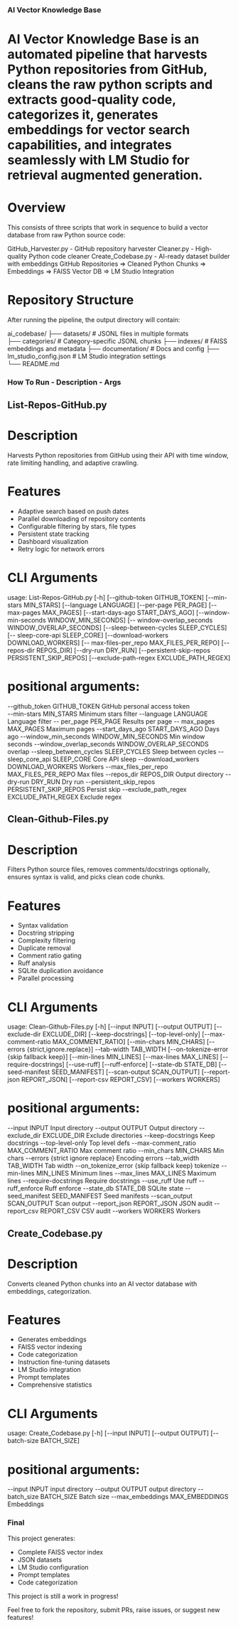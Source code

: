 ### AI Vector Knowledge Base
# AI Vector Knowledge Base is an automated pipeline that harvests Python repositories from GitHub, cleans the raw python scripts and extracts good-quality code, categorizes it, generates embeddings for vector search capabilities, and integrates seamlessly with LM Studio for retrieval augmented generation.

# Overview
This consists of three scripts that work in sequence to build a vector database from raw Python source code:

GitHub_Harvester.py - GitHub repository harvester
Cleaner.py - High-quality Python code cleaner
Create_Codebase.py - AI-ready dataset builder with embeddings
GitHub Repositories => Cleaned Python Chunks => Embeddings => FAISS Vector DB => LM Studio Integration

# Repository Structure
After running the pipeline, the output directory will contain:

ai_codebase/
├── datasets/              # JSONL files in multiple formats  
├── categories/            # Category-specific JSONL chunks 
├── indexes/               # FAISS embeddings and metadata 
├── documentation/         # Docs and config 
├── lm_studio_config.json  # LM Studio integration settings  
└── README.md    

### How To Run - Description - Args
## List-Repos-GitHub.py

# Description
Harvests Python repositories from GitHub using their API with time window, rate limiting handling, and adaptive crawling.

# Features
- Adaptive search based on push dates
- Parallel downloading of repository contents
- Configurable filtering by stars, file types
- Persistent state tracking
- Dashboard visualization
- Retry logic for network errors

# CLI Arguments
usage: List-Repos-GitHub.py [-h] [--github-token GITHUB_TOKEN] [--min-stars MIN_STARS]
                            [--language LANGUAGE] [--per-page PER_PAGE]
                            [--max-pages MAX_PAGES] [--start-days-ago START_DAYS_AGO]
                            [--window-min-seconds WINDOW_MIN_SECONDS]
                            [-- window-overlap_seconds WINDOW_OVERLAP_SECONDS]
                            [--sleep-between-cycles SLEEP_CYCLES]
                            [-- sleep-core-api SLEEP_CORE]
                            [--download-workers DOWNLOAD_WORKERS]
                            [-- max-files-per_repo MAX_FILES_PER_REPO]
                            [--repos-dir REPOS_DIR] [--dry-run DRY_RUN]
                            [--persistent-skip-repos PERSISTENT_SKIP_REPOS]
                            [--exclude-path-regex EXCLUDE_PATH_REGEX]

 # positional arguments:
  --github_token GITHUB_TOKEN    GitHub personal access token  
  --min-stars MIN_STARS          Minimum stars filter 
  --language LANGUAGE            Language filter 
  -- per_page PER_PAGE           Results per page 
  -- max_pages MAX_PAGES         Maximum pages 
  --start_days_ago START_DAYS_AGO Days ago 
  --window_min_seconds WINDOW_MIN_SECONDS Min window seconds 
  --window_overlap_seconds WINDOW_OVERLAP_SECONDS overlap 
  --sleep_between_cycles SLEEP_CYCLES Sleep between cycles 
  -- sleep_core_api SLEEP_CORE   Core API sleep 
  --download_workers DOWNLOAD_WORKERS Workers 
  --max_files_per_repo MAX_FILES_PER_REPO Max files 
  --repos_dir REPOS_DIR          Output directory 
  --dry-run DRY_RUN              Dry run 
  --persistent_skip_repos PERSISTENT_SKIP_REPOS Persist skip 
  --exclude_path_regex EXCLUDE_PATH_REGEX Exclude regex 


## Clean-Github-Files.py
# Description
Filters Python source files, removes comments/docstrings optionally, ensures syntax is valid, and picks clean code chunks.

# Features
- Syntax validation
- Docstring stripping
- Complexity filtering
- Duplicate removal
- Comment ratio gating
- Ruff analysis
- SQLite duplication avoidance
- Parallel processing

# CLI Arguments
usage: Clean-Github-Files.py [-h] [--input INPUT]
                            [--output OUTPUT]
                            [--exclude-dir EXCLUDE_DIR]
                            [--keep-docstrings]
                            [--top-level-only]
                            [--max-comment-ratio MAX_COMMENT_RATIO]
                            [--min-chars MIN_CHARS]
                            [--errors {strict,ignore.replace}]
                            --tab-width TAB_WIDTH
                            [--on-tokenize-error {skip fallback keep}]
                            [--min-lines MIN_LINES]
                            [--max-lines MAX_LINES]
                            [--require-docstrings]
                            [--use-ruff]
                            [--ruff-enforce]
                            [--state-db STATE_DB]
                            [-- seed-manifest SEED_MANIFEST]
                            [--scan-output SCAN_OUTPUT]
                            [--report-json REPORT_JSON]
                            [--report-csv REPORT_CSV]
                            [--workers WORKERS]

# positional arguments:
  --input INPUT                  Input directory 
  --output OUTPUT                Output directory 
  --exclude_dir EXCLUDE_DIR      Exclude directories 
  --keep-docstrings              Keep docstrings 
  --top-level-only               Top level defs 
  --max-comment_ratio MAX_COMMENT_RATIO Max comment ratio 
  --min_chars MIN_CHARS          Min chars 
  --errors {strict ignore replace} Encoding errors 
  --tab_width TAB_WIDTH          Tab width 
  --on_tokenize_error {skip fallback keep} tokenize 
  -- min-lines MIN_LINES         Minimum lines 
  --max_lines MAX_LINES          Maximum lines 
  --require-docstrings           Require docstrings 
  --use_ruff                     Use ruff 
  --ruff_enforce                 Ruff enforce 
  --state_db STATE_DB            SQLite state 
  --seed_manifest SEED_MANIFEST Seed manifests 
  --scan_output SCAN_OUTPUT      Scan output 
  --report_json REPORT_JSON      JSON audit 
  --report_csv REPORT_CSV        CSV audit 
  --workers WORKERS              Workers 


## Create_Codebase.py
# Description
Converts cleaned Python chunks into an AI vector database with embeddings, categorization.

# Features
- Generates embeddings
- FAISS vector indexing
- Code categorization
- Instruction fine-tuning datasets
- LM Studio integration
- Prompt templates
- Comprehensive statistics

# CLI Arguments
usage: Create_Codebase.py [-h] [--input INPUT] [--output OUTPUT]
                         [--batch-size BATCH_SIZE]

 # positional arguments:
 --input INPUT                  input directory 
 --output OUTPUT                output directory 
 --batch_size BATCH_SIZE        Batch size 
 --max_embeddings MAX_EMBEDDINGS Embeddings 

### Final
This project generates:
- Complete FAISS vector index
- JSON datasets
- LM Studio configuration
- Prompt templates
- Code categorization

This project is still a work in progress!

Feel free to fork the repository, submit PRs, raise issues, or suggest new features!

